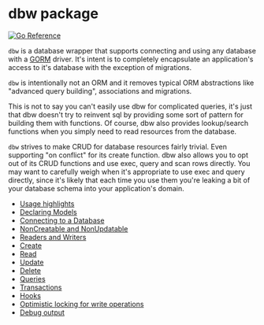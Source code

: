 # dbw package
[![Go Reference](https://pkg.go.dev/badge/github.com/hashicorp/go-dbw.svg)](https://pkg.go.dev/github.com/hashicorp/go-dbw)

`dbw` is a database wrapper that supports connecting and using any database with a
[GORM](https://github.com/go-gorm/gorm) driver.  It's intent is to completely
encapsulate an application's access to it's database with the exception of
migrations.    

`dbw` is intentionally not an ORM and it removes typical ORM abstractions like
"advanced query building", associations and migrations.  

This is not to say you can't easily use dbw for complicated queries, it's just
that dbw doesn't try to reinvent sql by providing some sort of pattern for
building them with functions. Of course, dbw also provides lookup/search
functions when you simply need to read resources from the database.

`dbw` strives to make CRUD for database resources fairly trivial.  Even supporting
"on conflict" for its create function.  dbw also allows you to opt out of its
CRUD functions and use exec, query and scan rows directly.  You may want to
carefully weigh when it's appropriate to use exec and query directly, since
it's likely that each time you use them you're leaking a bit of your
database schema into your application's domain. 

* [Usage highlights](./docs/README_USAGE.md)
* [Declaring Models](./docs/README_MODELS.md)
* [Connecting to a Database](./docs/README_OPEN.md)
* [NonCreatable and NonUpdatable](./docs/README_INITFIELDS.md)
* [Readers and Writers](./docs/README_RW.md)
* [Create](./docs/README_CREATE.md)
* [Read](./docs/README_READ.md)
* [Update](./docs/README_UPDATE.md)
* [Delete](./docs/README_DELETE.md)
* [Queries](./docs/README_QUERY.md)
* [Transactions](./docs/README_TX.md)
* [Hooks](./docs/README_HOOKS.md)
* [Optimistic locking for write operations](./docs/README_LOCKs.md)
* [Debug output](./docs/README_DEBUG.md)